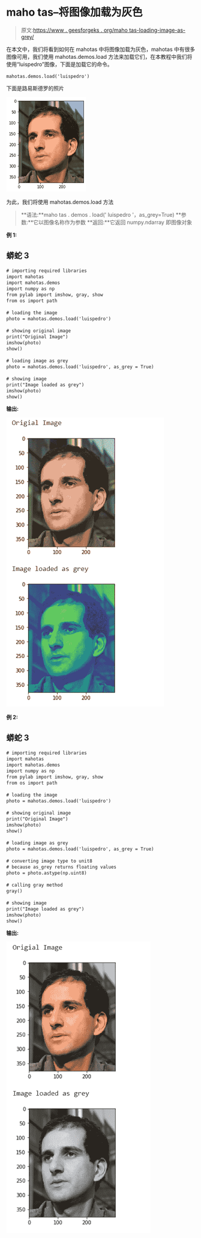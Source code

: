 # maho tas–将图像加载为灰色

> 原文:[https://www . geesforgeks . org/maho tas-loading-image-as-grey/](https://www.geeksforgeeks.org/mahotas-loading-image-as-grey/)

在本文中，我们将看到如何在 mahotas 中将图像加载为灰色，mahotas 中有很多图像可用，我们使用 mahotas.demos.load 方法来加载它们，在本教程中我们将使用“luispedro”图像，下面是加载它的命令。

```
mahotas.demos.load('luispedro')
```

下面是路易斯德罗的照片

![](img/af76849307e7da8176a40c662f761c77.png)

为此，我们将使用 mahotas.demos.load 方法

> **语法:**maho tas . demos . load(' luispedro '，as_grey=True)
> **参数:**它以图像名称作为参数
> **返回:**它返回 numpy.ndarray 即图像对象

**例 1:**

## 蟒蛇 3

```
# importing required libraries
import mahotas
import mahotas.demos
import numpy as np
from pylab import imshow, gray, show
from os import path

# loading the image
photo = mahotas.demos.load('luispedro')

# showing original image
print("Original Image")
imshow(photo)
show()

# loading image as grey
photo = mahotas.demos.load('luispedro', as_grey = True)

# showing image
print("Image loaded as grey")
imshow(photo)
show()
```

**输出:**

![](img/3b8f21bfb191578265f1129d8564287a.png)

**例 2:**

## 蟒蛇 3

```
# importing required libraries
import mahotas
import mahotas.demos
import numpy as np
from pylab import imshow, gray, show
from os import path

# loading the image
photo = mahotas.demos.load('luispedro')

# showing original image
print("Original Image")
imshow(photo)
show()

# loading image as grey
photo = mahotas.demos.load('luispedro', as_grey = True)

# converting image type to unit8
# because as_grey returns floating values
photo = photo.astype(np.uint8)

# calling gray method
gray()

# showing image
print("Image loaded as grey")
imshow(photo)
show()
```

**输出:**

![](img/2e4d01154f16e244eff19eed75da7192.png)